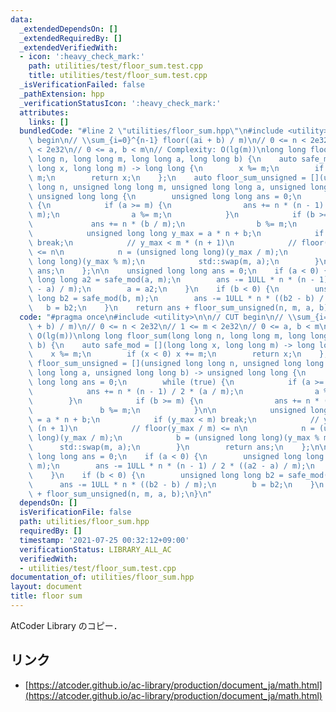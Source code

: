 ```yaml
---
data:
  _extendedDependsOn: []
  _extendedRequiredBy: []
  _extendedVerifiedWith:
  - icon: ':heavy_check_mark:'
    path: utilities/test/floor_sum.test.cpp
    title: utilities/test/floor_sum.test.cpp
  _isVerificationFailed: false
  _pathExtension: hpp
  _verificationStatusIcon: ':heavy_check_mark:'
  attributes:
    links: []
  bundledCode: "#line 2 \"utilities/floor_sum.hpp\"\n#include <utility>\n\n// CUT\
    \ begin\n// \\sum_{i=0}^{n-1} floor((ai + b) / m)\n// 0 <= n < 2e32\n// 1 <= m\
    \ < 2e32\n// 0 <= a, b < m\n// Complexity: O(lg(m))\nlong long floor_sum(long\
    \ long n, long long m, long long a, long long b) {\n    auto safe_mod = [](long\
    \ long x, long long m) -> long long {\n        x %= m;\n        if (x < 0) x +=\
    \ m;\n        return x;\n    };\n    auto floor_sum_unsigned = [](unsigned long\
    \ long n, unsigned long long m, unsigned long long a, unsigned long long b) ->\
    \ unsigned long long {\n        unsigned long long ans = 0;\n        while (true)\
    \ {\n            if (a >= m) {\n                ans += n * (n - 1) / 2 * (a /\
    \ m);\n                a %= m;\n            }\n            if (b >= m) {\n   \
    \             ans += n * (b / m);\n                b %= m;\n            }\n\n\
    \            unsigned long long y_max = a * n + b;\n            if (y_max < m)\
    \ break;\n            // y_max < m * (n + 1)\n            // floor(y_max / m)\
    \ <= n\n            n = (unsigned long long)(y_max / m);\n            b = (unsigned\
    \ long long)(y_max % m);\n            std::swap(m, a);\n        }\n        return\
    \ ans;\n    };\n\n    unsigned long long ans = 0;\n    if (a < 0) {\n        unsigned\
    \ long long a2 = safe_mod(a, m);\n        ans -= 1ULL * n * (n - 1) / 2 * ((a2\
    \ - a) / m);\n        a = a2;\n    }\n    if (b < 0) {\n        unsigned long\
    \ long b2 = safe_mod(b, m);\n        ans -= 1ULL * n * ((b2 - b) / m);\n     \
    \   b = b2;\n    }\n    return ans + floor_sum_unsigned(n, m, a, b);\n}\n"
  code: "#pragma once\n#include <utility>\n\n// CUT begin\n// \\sum_{i=0}^{n-1} floor((ai\
    \ + b) / m)\n// 0 <= n < 2e32\n// 1 <= m < 2e32\n// 0 <= a, b < m\n// Complexity:\
    \ O(lg(m))\nlong long floor_sum(long long n, long long m, long long a, long long\
    \ b) {\n    auto safe_mod = [](long long x, long long m) -> long long {\n    \
    \    x %= m;\n        if (x < 0) x += m;\n        return x;\n    };\n    auto\
    \ floor_sum_unsigned = [](unsigned long long n, unsigned long long m, unsigned\
    \ long long a, unsigned long long b) -> unsigned long long {\n        unsigned\
    \ long long ans = 0;\n        while (true) {\n            if (a >= m) {\n    \
    \            ans += n * (n - 1) / 2 * (a / m);\n                a %= m;\n    \
    \        }\n            if (b >= m) {\n                ans += n * (b / m);\n \
    \               b %= m;\n            }\n\n            unsigned long long y_max\
    \ = a * n + b;\n            if (y_max < m) break;\n            // y_max < m *\
    \ (n + 1)\n            // floor(y_max / m) <= n\n            n = (unsigned long\
    \ long)(y_max / m);\n            b = (unsigned long long)(y_max % m);\n      \
    \      std::swap(m, a);\n        }\n        return ans;\n    };\n\n    unsigned\
    \ long long ans = 0;\n    if (a < 0) {\n        unsigned long long a2 = safe_mod(a,\
    \ m);\n        ans -= 1ULL * n * (n - 1) / 2 * ((a2 - a) / m);\n        a = a2;\n\
    \    }\n    if (b < 0) {\n        unsigned long long b2 = safe_mod(b, m);\n  \
    \      ans -= 1ULL * n * ((b2 - b) / m);\n        b = b2;\n    }\n    return ans\
    \ + floor_sum_unsigned(n, m, a, b);\n}\n"
  dependsOn: []
  isVerificationFile: false
  path: utilities/floor_sum.hpp
  requiredBy: []
  timestamp: '2021-07-25 00:32:12+09:00'
  verificationStatus: LIBRARY_ALL_AC
  verifiedWith:
  - utilities/test/floor_sum.test.cpp
documentation_of: utilities/floor_sum.hpp
layout: document
title: floor sum
---
```


AtCoder Library のコピー．

## リンク

- [https://atcoder.github.io/ac-library/production/document_ja/math.html](https://atcoder.github.io/ac-library/production/document_ja/math.html)
